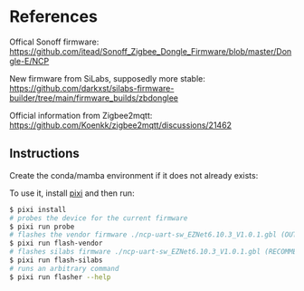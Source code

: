 # References

Offical Sonoff firmware:
https://github.com/itead/Sonoff_Zigbee_Dongle_Firmware/blob/master/Dongle-E/NCP

New firmware from SiLabs, supposedly more stable:
https://github.com/darkxst/silabs-firmware-builder/tree/main/firmware_builds/zbdonglee

Official information from Zigbee2mqtt:
https://github.com/Koenkk/zigbee2mqtt/discussions/21462

## Instructions

Create the conda/mamba environment if it does not already exists:

To use it, install [pixi](https://pixi.sh) and then run:

```sh
$ pixi install
# probes the device for the current firmware
$ pixi run probe
# flashes the vendor firmware ./ncp-uart-sw_EZNet6.10.3_V1.0.1.gbl (OUTDATED, ezsp driver)
$ pixi run flash-vendor
# flashes silabs firmware ./ncp-uart-sw_EZNet6.10.3_V1.0.1.gbl (RECOMMENDED, ember driver)
$ pixi run flash-silabs
# runs an arbitrary command
$ pixi run flasher --help
```

